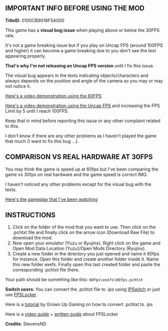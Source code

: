 ## IMPORTANT INFO BEFORE USING THE MOD

**TitleID**: 0100CB9018F5A000

This game has a **visual bug issue** when playing above or below the 30FPS rate. 

It's not a game breaking issue but if you play on Uncap FPS (around 100FPS and higher) it can become a game breaking due to you don't see the text appearing properly. 

**That's why I'm not releasing an Uncap FPS version** until I fix this issue.

The visual bug appears in the texts indicating objects/characters and always depends on the position and angle of the camera so you may or may not notice it.

[Here's a video demonstration using the 60FPS](https://streamable.com/6ai7fa)

[Here's a video demonstration using the Uncap FPS](https://streamable.com/he6izw) and increasing the FPS Limit by 5 until I reach 100FPS.

Keep that in mind before reporting this issue or any other complaint related to this.

I don't know if there are any other problems as I haven't played the game that much (I want to fix this bug ...).

## COMPARISON VS REAL HARDWARE AT 30FPS

You may think the game is speed up at 60fps but I've been comparing the game vs 30fps on real hardware and the game speed is correct IMO. 

I haven't noticed any other problems except for the visual bug with the texts.

[Here's the gameplay that I've been watching](https://youtu.be/ddQG4PIvnQY?si=2pAN9A1wqqlYfj8y)

## INSTRUCTIONS

1. Click on the folder of the mod that you want to use. Then click on the .pchtxt file and finally click on the arrow icon (Download Raw File) to download the mod.
2. Now open your emulator (Yuzu or Ryujinx). Right click on the game and Open Mod Data Location (Yuzu)/Open Mods Directory (Ryujinx).
3. Create a new folder in the directory you just opened and name it 60fps for instance. Open this folder and create another folder inside it. Name this new folder exefs. Finally open this last created folder and paste the corresponding .pchtxt file there.

Your path should be something like this: `60fps\exefs\60fps.pchtxt`

**Switch users**: You can convert  the .pchtxt file to .ips using [IPSwitch](https://github.com/3096/ipswitch) or just use [FPSLocker](https://github.com/masagrator/FPSLocker)

Here is a [tutorial](https://youtu.be/m-V6Rs2sm9w?si=-b10u6yv0dhih5Kk) by Grown Up Gaming on how to convert .pchtxt to .ips

Here is a [video guide](https://youtu.be/0X5g6HF7LB4?si=n-UtFAEAj2VtjEQQ) + [written guide](https://rentry.co/NSwitch60FPSLockerGuide) about FPSLocker

**Credits**: StevensND

